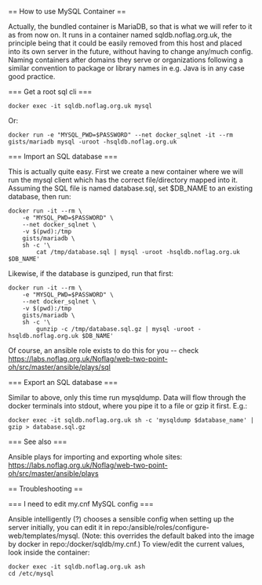 == How to use MySQL Container ==

Actually, the bundled container is MariaDB, so that is what we will refer to it as from now on. It runs in a container named sqldb.noflag.org.uk, the principle being that it could be easily removed from this host and placed into its own server in the future, without having to change any/much config. Naming containers after domains they serve or organizations following a similar convention to package or library names in e.g. Java is in any case good practice.

=== Get a root sql cli ===

    docker exec -it sqldb.noflag.org.uk mysql

Or:

    docker run -e "MYSQL_PWD=$PASSWORD" --net docker_sqlnet -it --rm gists/mariadb mysql -uroot -hsqldb.noflag.org.uk

=== Import an SQL database ===

This is actually quite easy. First we create a new container where we will run the mysql client which has the correct file/directory mapped into it. Assuming the SQL file is named database.sql, set $DB_NAME to an existing database, then run:

    docker run -it --rm \
        -e "MYSQL_PWD=$PASSWORD" \
        --net docker_sqlnet \
        -v $(pwd):/tmp
        gists/mariadb \
        sh -c '\
            cat /tmp/database.sql | mysql -uroot -hsqldb.noflag.org.uk $DB_NAME'

Likewise, if the database is gunziped, run that first:

    docker run -it --rm \
        -e "MYSQL_PWD=$PASSWORD" \
        --net docker_sqlnet \
        -v $(pwd):/tmp
        gists/mariadb \
        sh -c '\
            gunzip -c /tmp/database.sql.gz | mysql -uroot -hsqldb.noflag.org.uk $DB_NAME'

Of course, an ansible role exists to do this for you -- check https://labs.noflag.org.uk/Noflag/web-two-point-oh/src/master/ansible/plays/sql

=== Export an SQL database ===

Similar to above, only this time run mysqldump. Data will flow through the docker terminals into stdout, where you pipe it to a file or gzip it first. E.g.:

    docker exec -it sqldb.noflag.org.uk sh -c 'mysqldump $database_name' | gzip > database.sql.gz

=== See also ===

Ansible plays for importing and exporting whole sites: https://labs.noflag.org.uk/Noflag/web-two-point-oh/src/master/ansible/plays

== Troubleshooting ==

=== I need to edit my.cnf MySQL config ===

Ansible intelligently (?) chooses a sensible config when setting up the server initially, you can edit it in repo:/ansible/roles/configure-web/templates/mysql. (Note: this overrides the default baked into the image by docker in repo:/docker/sqldb/my.cnf.) To view/edit the current values, look inside the container:

    docker exec -it sqldb.noflag.org.uk ash
    cd /etc/mysql